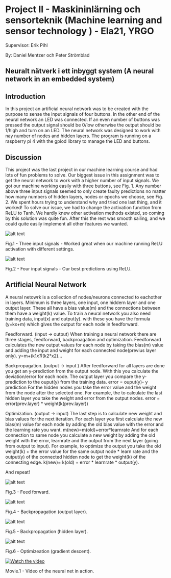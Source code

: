 # Project II - Maskininlärning och sensorteknik (Machine learning and sensor technology ) - Ela21, YRGO

Supervisor: Erik Pihl 

By: Daniel Mentzer och Peter Strömblad
            
## Neuralt nätverk i ett inbyggt system (A neural network in an embedded system) 

## Introduction
In this project an artificial neural network was to be created with the purpose to sense the input signals of four buttons. In the other end of the neural network an LED was connected. If an even number of buttons was pressed the output signal should be 0/low otherwise the output should be 1/high and turn on an LED. The neural network was designed to work with nay number of nodes and hidden layers.  The program is running on a raspberry pi 4 with the gpiod library to manage the LED and buttons.

## Discussion

This project was the last project in our machine learning course and had lots of fun problems to solve. Our biggest issue in this assignment was to get the neural network to work with a higher number of input signals. We got our machine working easily with three buttons, see Fig. 1. Any number above three input signals seemed to only create faulty predictions no matter how many numbers of hidden layers, nodes or epochs we choose, see Fig. 2. We spent hours trying to understand why and tried one last thing, and it worked! 
To solve our issue, we had to change the activation function from ReLU to Tanh. We hardly knew other activation methods existed, so coming by this solution was quite fun. After this the rest was smooth sailing, and we could quite easily implement all other features we wanted.

![alt text](https://github.com/peter-strom/ML-p2-Neural_net_embedded/blob/4df7a1c26fd78acbf8bc1d4e7d95d58fd228faa2/img/fig1.png)

Fig.1 - Three input signals - Worked great when our machine running ReLU activation with different settings. 

![alt text](https://github.com/peter-strom/ML-p2-Neural_net_embedded/blob/4df7a1c26fd78acbf8bc1d4e7d95d58fd228faa2/img/fig2.png)

Fig.2 - Four input signals - Our best predictions using ReLU. 

## Artificial Neural Network
A neural netowrk is a collection of nodes/neurons connected to eachother in layers. Minimum is three layers, one input, one hiddern layer and one output layer. These all have a bias value(m) and the connections between them have a weight(k) value. To train a neural network you also need training data, input(x) and output(y). with these you have the formula (y=kx+m) which gives the output for each node in feedforward.

Feedforward. (input -> output)
When training a neural network there are three stages, feedforward, backproagation and optimization. Feedforward calculates the new output values for each node by taking the bias(m) value and adding the input and weight for each connected node(previus layer only). 
    y=m+(k1*x1)*(k2*x2)...

Backpropagation. (output -> input )
After feedforward for all layers are done you get an y-prediction from the output node. With this you calculate the deviation/error for each node. The output layer you compare the y-prediction to the ouput(y) from the training data. 
    error = ouput(y)- y prediction
For the hidden nodes you take the error value and the weight from the node after the selected one. For example, the to calculate the last hidden layer you take the weight and error from the output nodes.
    error = error(prev.layer) * weight(k(prev.layer))

Optimization. (output -> input)
The last step is to calculate new weight and bias values for the next iteration. For each layer you first calculate the new bias(m) value for each node by adding the old bias value with the error and the learning rate you want. 
    m(new)=m(old)+error*learnrate
And for each connection to same node you calculate a new weight by adding the old weight with the error, learnrate and the output from the next layer (going from output to input). 
For example, to optimize the output you take the old weight(k) + the error value for the same output node * learn rate and the output(y) of the connected hidden node to get the weight(k) of the connecting edge. 
    k(new)= k(old) + error * learnrate * output(y).

And repeat!


![alt text](https://github.com/peter-strom/ML-p2-Neural_net_embedded/blob/4df7a1c26fd78acbf8bc1d4e7d95d58fd228faa2/img/fig3.png)

Fig.3 - Feed forward.

![alt text](https://github.com/peter-strom/ML-p2-Neural_net_embedded/blob/4df7a1c26fd78acbf8bc1d4e7d95d58fd228faa2/img/fig4.png)

Fig.4 - Backpropagation (output layer).

![alt text](https://github.com/peter-strom/ML-p2-Neural_net_embedded/blob/4df7a1c26fd78acbf8bc1d4e7d95d58fd228faa2/img/fig5.png)

Fig.5 - Backpropagation (hidden layer).

![alt text](https://github.com/peter-strom/ML-p2-Neural_net_embedded/blob/4df7a1c26fd78acbf8bc1d4e7d95d58fd228faa2/img/fig6.png)

Fig.6 - Optimizeation (gradient descent).



[![Watch the video](https://github.com/peter-strom/ML-p2-Neural_net_embedded/blob/4df7a1c26fd78acbf8bc1d4e7d95d58fd228faa2/img/youtube.png)](https://youtu.be/20bjsbjJasY)

Movie.1 - Video of the neural net in action.
